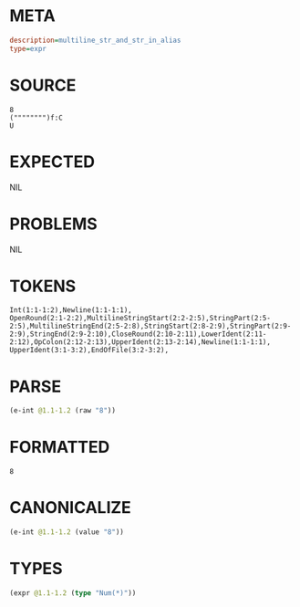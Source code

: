 # META
~~~ini
description=multiline_str_and_str_in_alias
type=expr
~~~
# SOURCE
~~~roc
8
("""""""")f:C
U
~~~
# EXPECTED
NIL
# PROBLEMS
NIL
# TOKENS
~~~zig
Int(1:1-1:2),Newline(1:1-1:1),
OpenRound(2:1-2:2),MultilineStringStart(2:2-2:5),StringPart(2:5-2:5),MultilineStringEnd(2:5-2:8),StringStart(2:8-2:9),StringPart(2:9-2:9),StringEnd(2:9-2:10),CloseRound(2:10-2:11),LowerIdent(2:11-2:12),OpColon(2:12-2:13),UpperIdent(2:13-2:14),Newline(1:1-1:1),
UpperIdent(3:1-3:2),EndOfFile(3:2-3:2),
~~~
# PARSE
~~~clojure
(e-int @1.1-1.2 (raw "8"))
~~~
# FORMATTED
~~~roc
8
~~~
# CANONICALIZE
~~~clojure
(e-int @1.1-1.2 (value "8"))
~~~
# TYPES
~~~clojure
(expr @1.1-1.2 (type "Num(*)"))
~~~
